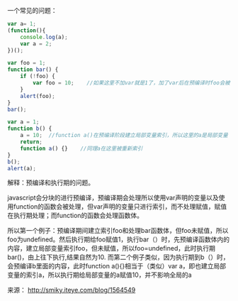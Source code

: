 一个常见的问题：
```js
var a= 1;      
(function(){      
    console.log(a);
    var a = 2;    
})();
```
```js
var foo = 1;      
function bar() {      
    if (!foo) {      
        var foo = 10;    //如果这里不加var就是1了，加了var后在预编译时foo会被当做局部变量进行索引  
    }      
    alert(foo);      
}      
bar();
```
```js
var a = 1;      
function b() {      
    a = 10;  //function a()在预编译阶段建立局部变量索引，所以这里的a是局部变量    
    return;      
    function a() {}    //同理a在这里被重新索引  
}      
b();      
alert(a);
```
解释：预编译和执行期的问题。

javascript会分块的进行预编译，预编译期会处理所以使用var声明的变量以及使用function的函数会被处理，但var声明的变量只进行索引，而不处理赋值，赋值在执行期处理；而function的函数会处理函数体。

所以第一个例子：预编译期间建立索引foo和处理bar函数体，但foo未赋值，所以foo为undefined。然后执行期给foo赋值1，执行bar（）时，先预编译函数体内的内容，建立局部变量索引foo，但未赋值，所以foo=undefined，此时执行期bar()，由上往下执行,结果自然为10.
而第二个例子类似，因为执行期到b（）时，会预编译b里面的内容，此时function a(){}相当于（类似）var a，即也建立局部变量的索引a，所以执行期给局部变量的a赋值10，并不影响全局的a

来源： <http://smiky.iteye.com/blog/1564549>
